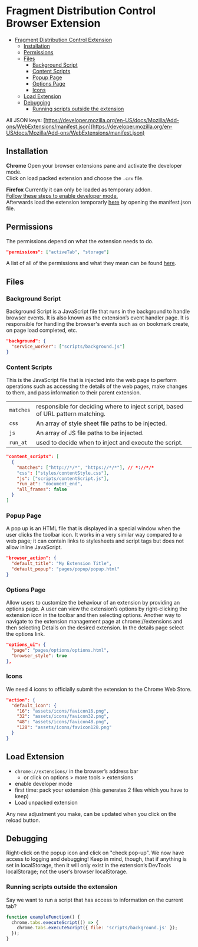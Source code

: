 # Fragment Distribution Control Browser Extension

- [Fragment Distribution Control Extension](#fragment-distribution-control-browser-extension)
  - [Installation](#installation)
  - [Permissions](#permissions)
  - [Files](#files)
    - [Background Script](#background-script)
    - [Content Scripts](#content-scripts)
    - [Popup Page](#popup-page)
    - [Options Page](#options-page)
    - [Icons](#icons)
  - [Load Extension](#load-extension)
  - [Debugging](#debugging)
    - [Running scripts outside the extension](#running-scripts-outside-the-extension)

All JSON keys: [https://developer.mozilla.org/en-US/docs/Mozilla/Add-ons/WebExtensions/manifest.json](https://developer.mozilla.org/en-US/docs/Mozilla/Add-ons/WebExtensions/manifest.json)

## Installation

**Chrome**
Open your browser extensions pane and activate the developer mode.  
Click on load packed extension and choose the `.crx` file.

**Firefox**
Currently it can only be loaded as temporary addon.  
[Follow these steps to enable developer mode.](https://extensionworkshop.com/documentation/develop/manifest-v3-migration-guide/#:~:text=and%20Safari%20implementation.-,Turn%20on%20the%20developer%20preview,-The%20developer%20preview)  
Afterwards load the extension temporarly [here](about:debugging#/runtime/this-firefox) by opening the manifest.json file.

## Permissions

The permissions depend on what the extension needs to do.

```json
"permissions": ["activeTab", "storage"]
```

A list of all of the permissions and what they mean can be found [here](https://developer.chrome.com/docs/extensions/mv3/declare_permissions).

## Files

### Background Script

Background Script is a JavaScript file that runs in the background to handle browser events. It is also known as the extension’s event handler page. It is responsible for handling the browser's events such as on bookmark create, on page load completed, etc.

```json
"background": {
  "service_worker": ["scripts/background.js"]
}
```

### Content Scripts

This is the JavaScript file that is injected into the web page to perform operations such as accessing the details of the web pages, make changes to them, and pass information to their parent extension.

|           |                                                                                 |
| --------- | ------------------------------------------------------------------------------- |
| `matches` | responsible for deciding where to inject script, based of URL pattern matching. |
| `css`     | An array of style sheet file paths to be injected.                              |
| `js`      | An array of JS file paths to be injected.                                       |
| `run_at`  | used to decide when to inject and execute the script.                           |

```json
"content_scripts": [
  {
    "matches": ["http://*/*", "https://*/*"], // *://*/*
    "css": ["styles/contentStyle.css"],
    "js": ["scripts/contentScript.js"],
    "run_at": "document_end",
    "all_frames": false
  }
]
```

### Popup Page

A pop up is an HTML file that is displayed in a special window when the user clicks the toolbar icon. It works in a very similar way compared to a web page; it can contain links to stylesheets and script tags but does not allow inline JavaScript.

```json
"browser_action": {
  "default_title": "My Extension Title",
  "default_popup": "pages/popup/popup.html"
}
```

### Options Page

Allow users to customize the behaviour of an extension by providing an options page. A user can view the extension’s options by right-clicking the extension icon in the toolbar and then selecting options. Another way to navigate to the extension management page at chrome://extensions and then selecting Details on the desired extension. In the details page select the options link.

```json
"options_ui": {
  "page": "pages/options/options.html",
  "browser_style": true
},
```

### Icons

We need 4 icons to officially submit the extension to the Chrome Web Store.

```json
"action": {
  "default_icon": {
    "16": "assets/icons/favicon16.png",
    "32": "assets/icons/favicon32.png",
    "48": "assets/icons/favicon48.png",
    "128": "assets/icons/favicon128.png"
  }
}
```

## Load Extension

- `chrome://extensions/` in the browser’s address bar
  - or click on options > more tools > extensions
- enable developer mode
- first time: pack your extension (this generates 2 files which you have to keep)
- Load unpacked extension

Any new adjustment you make, can be updated when you click on the reload button.

## Debugging

Right-click on the popup icon and click on "check pop-up".
We now have access to logging and debugging! Keep in mind, though, that if anything is set in localStorage, then it will only exist in the extension’s DevTools localStorage; not the user’s browser localStorage.

### Running scripts outside the extension

Say we want to run a script that has access to information on the current tab?

```js
function exampleFunction() {
  chrome.tabs.executeScript(() => {
    chrome.tabs.executeScript({ file: 'scripts/background.js' });
  });
}
```
